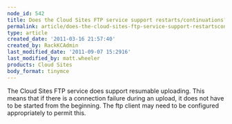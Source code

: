```yaml
---
node_id: 542
title: Does the Cloud Sites FTP service support restarts/continuations?
permalink: article/does-the-cloud-sites-ftp-service-support-restartscontinuations
type: article
created_date: '2011-03-16 21:57:40'
created_by: RackKCAdmin
last_modified_date: '2011-09-07 15:2916'
last_modified_by: matt.wheeler
products: Cloud Sites
body_format: tinymce
---
```


The Cloud Sites FTP service does support resumable uploading. This means
that if there is a connection failure during an upload, it does not have
to be started from the beginning. The ftp client may need to be
configured appropriately to permit this.

